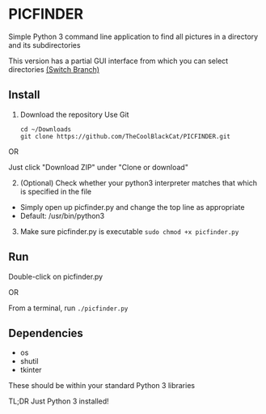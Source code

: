 # PICFINDER
Simple Python 3 command line application to find all pictures in a directory and its subdirectories

This version has a partial GUI interface from which you can select directories [(Switch Branch)](https://github.com/TheCoolBlackCat/PICFINDER/tree/master)

## Install
1. Download the repository
  Use Git
    ```
    cd ~/Downloads
    git clone https://github.com/TheCoolBlackCat/PICFINDER.git
    ```

  OR

  Just click "Download ZIP" under "Clone or download"

2. (Optional) Check whether your python3 interpreter matches that which is specified in the file
 * Simply open up picfinder.py and change the top line as appropriate
 * Default: /usr/bin/python3
3. Make sure picfinder.py is executable
    ```sudo chmod +x picfinder.py```

## Run
Double-click on picfinder.py

OR

From a terminal, run ```./picfinder.py```

## Dependencies
* os
* shutil
* tkinter

These should be within your standard Python 3 libraries

TL;DR Just Python 3 installed!
